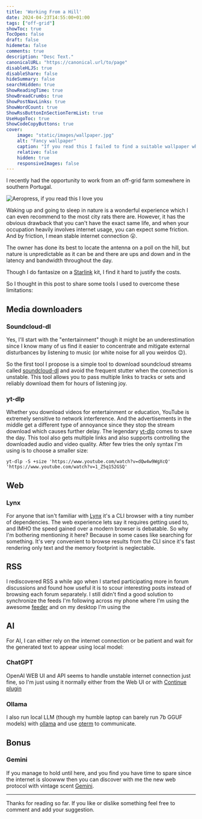 ```yaml
---
title: 'Working From a Hill'
date: 2024-04-23T14:55:00+01:00
tags: ["off-grid"]
showToc: true
TocOpen: false
draft: false
hidemeta: false
comments: true
description: "Desc Text."
canonicalURL: "https://canonical.url/to/page"
disableHLJS: true
disableShare: false
hideSummary: false
searchHidden: true
ShowReadingTime: true
ShowBreadCrumbs: true
ShowPostNavLinks: true
ShowWordCount: true
ShowRssButtonInSectionTermList: true
UseHugoToc: true
ShowCodeCopyButtons: true
cover:
    image: "static/images/wallpaper.jpg"
    alt: "Fancy wallpaper"
    caption: "If you read this I failed to find a suitable wallpaper which is sad"
    relative: false
    hidden: true
    responsiveImages: false
---
```



I recently had the opportunity to work from an off-grid farm somewhere in southern Portugal.

![Aeropress, if you read this I love you](/images/off-grid_farm.jpeg)

Waking up and going to sleep in nature is a wonderful experience which I can even 
recommend to the most city rats there are. However, it has the obvious drawback that 
you can't have the exact same life, and when your occupation heavily involves internet
usage, you can expect some friction. And by friction, I mean stable internet
connection 😮.

The owner has done its best to locate the antenna on a poll on the hill, but nature is 
unpredictable as it can be and there are ups and down and in the latency and bandwidth
throughout the day.

Though I do fantasize on a [Starlink](https://www.starlink.com/gb/roam) kit, I find it hard to justify the costs.

So I thought in this post to share some tools I used to overcome these limitations:

## Media downloaders
### Soundcloud-dl
Yes, I'll start with the "entertainment" though it might be an underestimation since I 
know many of us find it easier to concentrate and mitigate external disturbances by 
listening to music (or white noise for all you weirdos 😉).

So the first tool I propose is a simple tool to download soundcloud streams called
[soundcloud-dl](https://github.com/AYehia0/soundcloud-dl) and avoid the frequent stutter when the connection is unstable. 
This tool allows you to pass multiple links to tracks or sets and reliably download 
them for hours of listening joy.

### yt-dlp
Whether you download videos for entertainment or education, YouTube is extremely sensitive
to network interference. And the advertisements in the middle get a different type of 
annoyance since they stop the stream download which causes further delay. The legendary
[yt-dlp]() comes to save the day. This tool also gets multiple links and also supports
controlling the downloaded audio and video quality. After few tries the only syntax I'm 
using is to choose a smaller size:
```shell
yt-dlp -S +size 'https://www.youtube.com/watch?v=dQw4w9WgXcQ' 'https://www.youtube.com/watch?v=1_Z5q152GSQ'
```

## Web
### Lynx
For anyone that isn't familiar with [Lynx](https://lynx.invisible-island.net/) it's a CLI browser with a tiny number of dependencies. The web experience
lets say it requires getting used to, and IMHO the speed gained over a modern browser is debatable. So why I'm bothering
mentioning it here? Because in some cases like searching for something. It's very convenient to browse results from the
CLI since it's fast rendering only text and the memory footprint is neglectable. 

## RSS
I rediscovered RSS a while ago when I started participating more in forum discussions 
and found how useful it is to scour interesting posts instead of browsing each forum
separately.
I still didn't find a good solution to synchronize the feeds I'm following across my 
phone where I'm using the awesome [feeder](https://duckduckgo.com/?q=android+feeder+rss&ia=web)
and on my desktop I'm using the  

## AI
For AI, I can either rely on the internet connection or be patient and wait for the
generated text to appear using  local model:

### ChatGPT
OpenAI WEB UI and API seems to handle unstable internet connection just fine, so I'm just using 
it normally either from the Web UI or with [Continue plugin](https://github.com/continuedev/continue)

### Ollama
I also run local LLM (though my humble laptop can barely run 7b GGUF models) with [ollama](https://github.com/ollama/ollama) 
and use [oterm](https://github.com/ggozad/oterm) to communicate. 

## Bonus
### Gemini
If you manage to hold until here, and you find you have time to spare since the 
internet is sloowww then you can discover with me the new web protocol with vintage scent
[Gemini](https://geminiprotocol.net/).

---

Thanks for reading so far. If you like or dislike something feel free to comment and
add your suggestion.